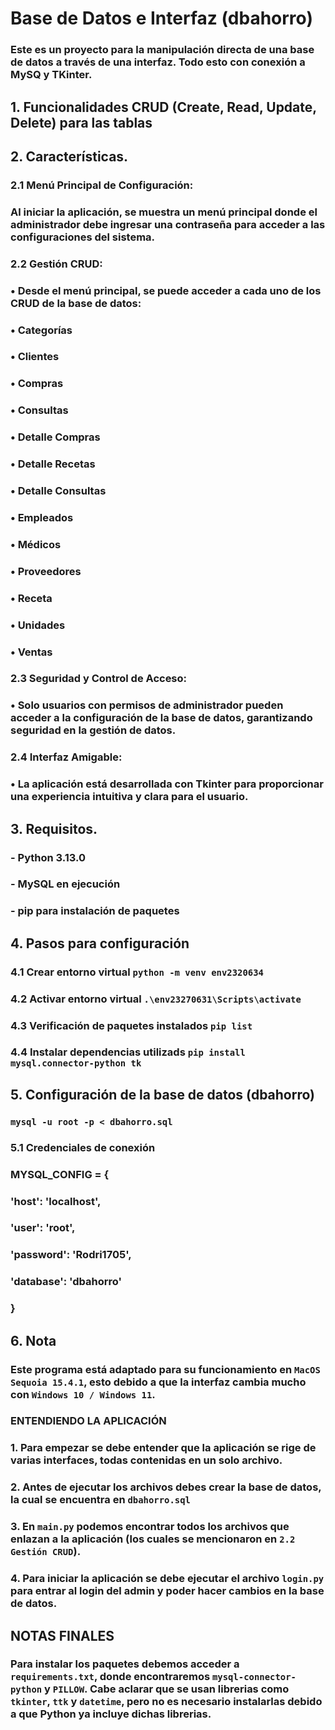 # Base de Datos e Interfaz (dbahorro)

### Este es un proyecto para la manipulación directa de una base de datos a través de una interfaz. Todo esto con conexión a **MySQ y TKinter**.

## 1. Funcionalidades **CRUD** (Create, Read, Update, Delete) para las tablas
## 2. Características. 
###     2.1	Menú Principal de Configuración:
###	    Al iniciar la aplicación, se muestra un menú principal donde el administrador debe ingresar una contraseña para acceder a las configuraciones del sistema.
###	    2.2	Gestión CRUD:
###	    •	Desde el menú principal, se puede acceder a cada uno de los CRUD de la base de datos:
###	    •	Categorías
###	    •	Clientes
###	    •	Compras
###	    •	Consultas
###	    •	Detalle Compras
###	    •	Detalle Recetas
###	    •	Detalle Consultas
###	    •	Empleados
###	    •	Médicos
###	    •	Proveedores
###	    •	Receta
###	    •	Unidades
###	    •	Ventas
###	    2.3	Seguridad y Control de Acceso:
###	    •	Solo usuarios con permisos de administrador pueden acceder a la configuración de la base de datos,  garantizando seguridad en la gestión de datos.
###	    2.4	Interfaz Amigable:
###	    •	La aplicación está desarrollada con Tkinter para proporcionar una experiencia intuitiva y clara para el usuario.
## 3. Requisitos.
###    - Python 3.13.0
###    - MySQL en ejecución
###    - pip para instalación de paquetes
## 4. Pasos para configuración
###    4.1 Crear entorno virtual `python -m venv env2320634`
###    4.2 Activar entorno virtual `.\env23270631\Scripts\activate`
###    4.3 Verificación de paquetes instalados `pip list`
###    4.4 Instalar dependencias utilizads `pip install mysql.connector-python tk`
## 5. Configuración de la base de datos (dbahorro) 
###    `mysql -u root -p < dbahorro.sql`
###    5.1 Credenciales de conexión
###    MYSQL_CONFIG = {
###    'host': 'localhost',
###    'user': 'root',
###    'password': 'Rodri1705',
###    'database': 'dbahorro'
###    }
## 6. Nota
###   Este programa está adaptado para su funcionamiento en `MacOS Sequoia 15.4.1`, esto debido a que la interfaz cambia mucho con `Windows 10 / Windows 11`. 
### ENTENDIENDO LA APLICACIÓN
### 1. Para empezar se debe entender que la aplicación se rige de varias interfaces, todas contenidas en un solo archivo.
### 2. Antes de ejecutar los archivos debes crear la base de datos, la cual se encuentra en `dbahorro.sql`
### 3. En `main.py` podemos encontrar todos los archivos que enlazan a la aplicación (los cuales se mencionaron en `2.2 Gestión CRUD`).
### 4. Para iniciar la aplicación se debe ejecutar el archivo `login.py` para entrar al login del admin y poder hacer cambios en la base de datos.
## NOTAS FINALES
### Para instalar los paquetes debemos acceder a `requirements.txt`, donde encontraremos `mysql-connector-python` y `PILLOW`. Cabe aclarar que se usan librerias como `tkinter`, `ttk` y `datetime`, pero no es necesario instalarlas debido a que Python ya incluye dichas librerias.